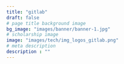 ```yaml
---
title: "gitlab"
draft: false
# page title background image
bg_image: "images/banner/banner-1.jpg"
# scholarship image
image: "images/tech/img_logos_gitlab.png"
# meta description
description : ""
---
```

